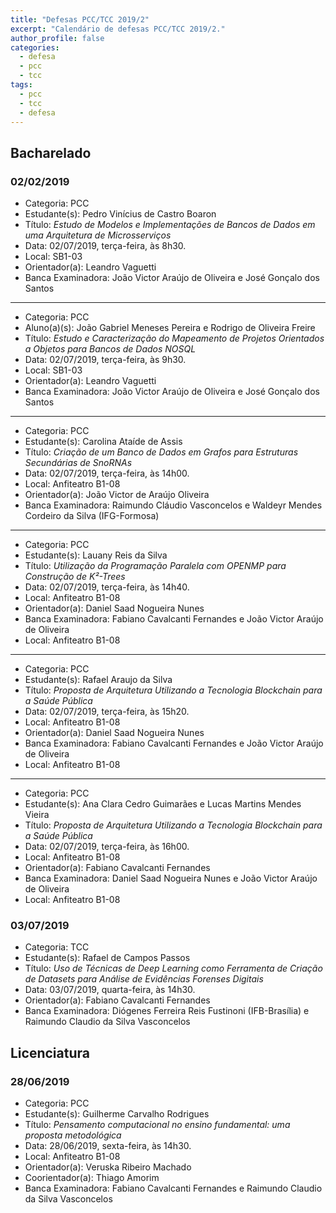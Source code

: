 ```yaml
---
title: "Defesas PCC/TCC 2019/2"
excerpt: "Calendário de defesas PCC/TCC 2019/2."
author_profile: false
categories:
  - defesa
  - pcc 
  - tcc
tags:
  - pcc 
  - tcc 
  - defesa
---
```


## Bacharelado

### 02/02/2019

- Categoria: PCC
- Estudante(s): Pedro Vinícius de Castro Boaron
- Título:  *Estudo de Modelos e Implementações de Bancos de Dados em uma Arquitetura de  Microsserviços*
- Data: 02/07/2019, terça-feira, às 8h30.
- Local: SB1-03
- Orientador(a): Leandro Vaguetti
- Banca Examinadora: João Victor Araújo de Oliveira e José Gonçalo dos Santos
-----

- Categoria: PCC
- Aluno(a)(s): João Gabriel Meneses Pereira e Rodrigo de Oliveira Freire
- Título:  *Estudo e Caracterização do Mapeamento de Projetos Orientados a Objetos para Bancos  de Dados NOSQL*
- Data: 02/07/2019, terça-feira, às 9h30.
- Local: SB1-03
- Orientador(a): Leandro Vaguetti
- Banca Examinadora: João Victor Araújo de Oliveira e José Gonçalo dos Santos

-----

- Categoria: PCC
- Estudante(s): Carolina Ataíde de Assis
- Título:  *Criação de um Banco de Dados em Grafos para Estruturas Secundárias de SnoRNAs*
- Data: 02/07/2019, terça-feira, às 14h00.
- Local: Anfiteatro B1-08
- Orientador(a): João Victor de Araújo Oliveira
- Banca Examinadora: Raimundo Cláudio Vasconcelos e Waldeyr Mendes Cordeiro da Silva (IFG-Formosa)
-----

- Categoria: PCC
- Estudante(s): Lauany Reis da Silva
- Título:  *Utilização da Programação Paralela com OPENMP para Construção de K²-Trees*
- Data: 02/07/2019, terça-feira, às 14h40.
- Local: Anfiteatro B1-08
- Orientador(a): Daniel Saad Nogueira Nunes
- Banca Examinadora: Fabiano Cavalcanti Fernandes e João Victor Araújo de Oliveira
- Local: Anfiteatro B1-08
-----

- Categoria: PCC
- Estudante(s): Rafael Araujo da Silva
- Título:  *Proposta de Arquitetura Utilizando a Tecnologia Blockchain para a Saúde Pública*
- Data: 02/07/2019, terça-feira, às 15h20.
- Local: Anfiteatro B1-08
- Orientador(a): Daniel Saad Nogueira Nunes
- Banca Examinadora: Fabiano Cavalcanti Fernandes e João Victor Araújo de Oliveira
- Local: Anfiteatro B1-08
-----

- Categoria: PCC
- Estudante(s): Ana Clara Cedro Guimarães e Lucas Martins Mendes Vieira
- Título:  *Proposta de Arquitetura Utilizando a Tecnologia Blockchain para a Saúde Pública*
- Data: 02/07/2019, terça-feira, às 16h00.
- Local: Anfiteatro B1-08
- Orientador(a): Fabiano Cavalcanti Fernandes
- Banca Examinadora: Daniel Saad Nogueira Nunes e João Victor Araújo de Oliveira
- Local: Anfiteatro B1-08

### 03/07/2019

- Categoria: TCC
- Estudante(s): Rafael de Campos Passos
- Título:  *Uso de Técnicas de Deep Learning como Ferramenta de Criação de Datasets para Análise de Evidências Forenses Digitais*
- Data: 03/07/2019, quarta-feira, às 14h30.
- Orientador(a): Fabiano Cavalcanti Fernandes
- Banca Examinadora: Diógenes Ferreira Reis Fustinoni (IFB-Brasília) e Raimundo Claudio da Silva Vasconcelos 

## Licenciatura

### 28/06/2019

- Categoria: PCC
- Estudante(s): Guilherme Carvalho Rodrigues
- Título:  *Pensamento computacional no ensino fundamental: uma proposta metodológica*
- Data: 28/06/2019, sexta-feira, às 14h30.
- Local: Anfiteatro B1-08
- Orientador(a): Veruska Ribeiro Machado
- Coorientador(a): Thiago Amorim
- Banca Examinadora: Fabiano Cavalcanti Fernandes e Raimundo Claudio da Silva Vasconcelos 
